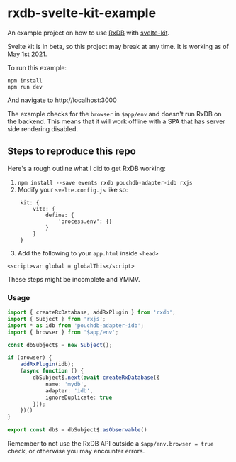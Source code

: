 # rxdb-svelte-kit-example

An example project on how to use [RxDB](https://rxdb.info/) with [svelte-kit](https://kit.svelte.dev/).

Svelte kit is in beta, so this project may break at any time. It is working as of May 1st 2021.

To run this example:

    npm install
    npm run dev

And navigate to http://localhost:3000

The example checks for the `browser` in `$app/env` and doesn't run RxDB on the backend. This means that it will work offline with a SPA that has server side rendering disabled.

## Steps to reproduce this repo

Here's a rough outline what I did to get RxDB working:

1. `npm install --save events rxdb pouchdb-adapter-idb rxjs`
2. Modify your `svelte.config.js` like so:

```
    kit: {
        vite: {
            define: {
                'process.env': {}
            }
        }
    }
```
3. Add the following to your `app.html` inside `<head>`

```
<script>var global = globalThis</script>
```

These steps might be incomplete and YMMV.

### Usage

```ts
import { createRxDatabase, addRxPlugin } from 'rxdb';
import { Subject } from 'rxjs';
import * as idb from 'pouchdb-adapter-idb';
import { browser } from '$app/env';

const dbSubject$ = new Subject();

if (browser) {
    addRxPlugin(idb);
    (async function () {
        dbSubject$.next(await createRxDatabase({
            name: 'mydb',
            adapter: 'idb',
            ignoreDuplicate: true
        }));
    })()
}

export const db$ = dbSubject$.asObservable()
```

Remember to not use the RxDB API outside a `$app/env.browser = true` check, or otherwise you may encounter errors.